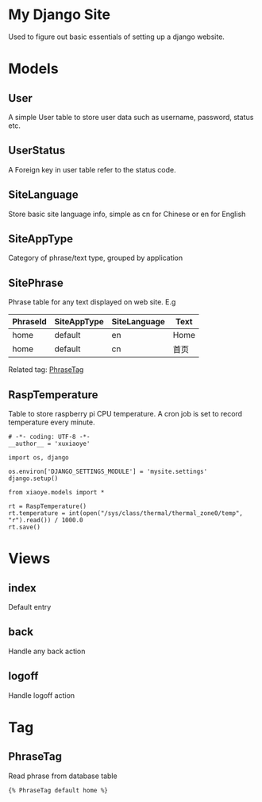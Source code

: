 # My Django Site
Used to figure out basic essentials of setting up a django website.

# Models
## User
A simple User table to store user data such as username, password, status etc.

## UserStatus
A Foreign key in user table refer to the status code.

## SiteLanguage
Store basic site language info, simple as cn for Chinese or en for English

## SiteAppType
Category of phrase/text type, grouped by application

## SitePhrase
Phrase table for any text displayed on web site. E.g

PhraseId | SiteAppType | SiteLanguage | Text
------- | ------- | ------- | -------
home | default | en | Home
home | default | cn | 首页

Related tag: [PhraseTag](#phraseTag)

## RaspTemperature
Table to store raspberry pi CPU temperature.
A cron job is set to record temperature every minute.

```
# -*- coding: UTF-8 -*-
__author__ = 'xuxiaoye'

import os, django

os.environ['DJANGO_SETTINGS_MODULE'] = 'mysite.settings'
django.setup()

from xiaoye.models import *

rt = RaspTemperature()
rt.temperature = int(open("/sys/class/thermal/thermal_zone0/temp", "r").read()) / 1000.0
rt.save()
```

# Views
## index
Default entry

## back
Handle any back action

## logoff
Handle logoff action




# Tag
## <span id="phraseTag">PhraseTag</span>
Read phrase from database table

```
{% PhraseTag default home %}
```


